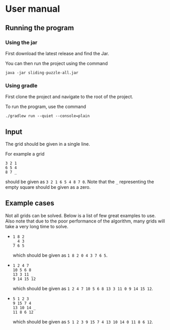 # User manual

## Running the program

### Using the jar

First download the latest release and find the Jar. 

You can then run the project using the command

```
java -jar sliding-puzzle-all.jar
```

### Using gradle

First clone the project and navigate to the root of the project. 

To run the program, use the command

```
./gradlew run --quiet --console=plain
```

## Input

The grid should be given in a single line. 

For example a grid
```
3 2 1
6 5 4
8 7 _
```

should be given as `3 2 1 6 5 4 8 7 0`. Note that the `_` representing the empty square should be given as a zero.  

## Example cases

Not all grids can be solved. Below is a list of few great examples to use. 
Also note that due to the poor performance of the algorithm, many grids will take a very long time to solve. 

* ```
  1 8 2
  _ 4 3
  7 6 5
  ```
  which should be given as `1 8 2 0 4 3 7 6 5`.

* ```
  1 2 4 7
  10 5 6 8
  13 3 11 _
  9 14 15 12
  ```
  which should be given as `1 2 4 7 10 5 6 8 13 3 11 0 9 14 15 12`.

* ```
  5 1 2 3
  9 15 7 4
  13 10 14 _
  11 8 6 12
  ```
  which should be given as `5 1 2 3 9 15 7 4 13 10 14 0 11 8 6 12`.
